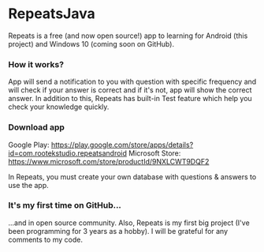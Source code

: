 # RepeatsJava
Repeats is a free (and now open source!) app to learning  for Android (this project) and Windows 10 (coming soon on GitHub).
### How it works?
App will send a notification to you with question with specific frequency and will check if your answer is correct and if it's not, app will show the correct answer.
In addition to this, Repeats has built-in Test feature which help you check your knowledge quickly.

### Download app
Google Play: https://play.google.com/store/apps/details?id=com.rootekstudio.repeatsandroid
Microsoft Store: https://www.microsoft.com/store/productId/9NXLCWT9DQF2

In Repeats, you must create your own database with questions & answers to use the app.
### It's my first time on GitHub...
...and in open source community. Also, Repeats is my first big project (I've been programming for 3 years as a hobby). I will be grateful for any comments to my code.
